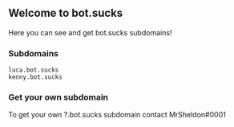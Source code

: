 ## Welcome to bot.sucks

Here you can see and get bot.sucks subdomains!

### Subdomains

```
luca.bot.sucks
kenny.bot.sucks
```

### Get your own subdomain

To get your own ?.bot.sucks subdomain contact MrSheldon#0001

